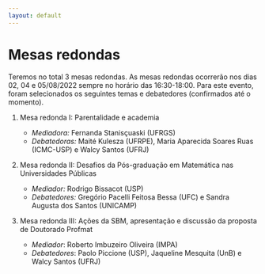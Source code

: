 ```yaml
---
layout: default
---
```


<h1 class="display-5 mb-3">
Mesas redondas
</h1>

Teremos no total 3 mesas redondas. As mesas redondas ocorrerão nos dias 02, 04 e 05/08/2022 sempre no horário das 16:30-18:00. Para este evento, foram selecionados os seguintes temas e debatedores (confirmados até o momento).


1. Mesa redonda I: Parentalidade e academia
	* *Mediadora:* Fernanda Stanisçuaski (UFRGS)
	* *Debatedoras:* Maité Kulesza (UFRPE), Maria Aparecida Soares Ruas (ICMC-USP) e Walcy Santos (UFRJ)

1. Mesa redonda II: Desafios da Pós-graduação em Matemática nas Universidades Públicas
	* *Mediador:* Rodrigo Bissacot (USP)
	* *Debatedores:* Gregório Pacelli Feitosa Bessa (UFC) e Sandra Augusta dos Santos (UNICAMP)

1. Mesa redonda III: Ações da SBM, apresentação e discussão da proposta de Doutorado Profmat
    * *Mediador*: Roberto Imbuzeiro Oliveira (IMPA)
    * *Debatedores*: Paolo Piccione (USP), Jaqueline Mesquita (UnB) e Walcy Santos (UFRJ)
